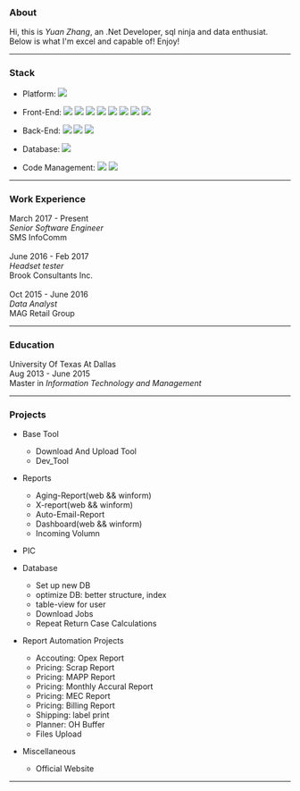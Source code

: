 ### About
Hi, this is *Yuan Zhang*, an .Net Developer, sql ninja and data enthusiat. Below is what I'm excel and capable of! Enjoy!
 <hr>

### Stack
* Platform: ![](https://img.shields.io/badge/-.Net-512BD4?style=flat-square&logo=.net&logoColor=ffffff)
* Front-End: ![](https://img.shields.io/badge/-Angular-DD0031?style=flat-square&logo=angular&logoColor=ffffff)
    ![](https://img.shields.io/badge/-TypeScript-3178C6?style=flat-square&logo=TypeScript&logoColor=ffffff)
    ![](https://img.shields.io/badge/-JavaScript-F7DF1E?style=flat-square&logo=JavaScript&logoColor=ffffff)
    ![](https://img.shields.io/badge/-HTML-E34F26?style=flat-square&logo=HTML5&logoColor=ffffff)
    ![](https://img.shields.io/badge/-CSS-1572B6?style=flat-square&logo=css3&logoColor=ffffff)
    ![](https://img.shields.io/badge/-PHP-777BB4?style=flat-square&logo=PHP&logoColor=ffffff)
    ![](https://img.shields.io/badge/-jQuery-0769AD?style=flat-square&logo=jQuery&logoColor=ffffff)
    ![](https://img.shields.io/badge/-Bootstrap-7952B3?style=flat-square&logo=Bootstrap&logoColor=ffffff)
* Back-End: ![](https://img.shields.io/badge/-C%23-512BD4?style=flat-square&logo=c-sharp&logoColor=ffffff)
    ![](https://img.shields.io/badge/-Java-007396?style=flat-square&logo=java&logoColor=ffffff) 
    ![](https://img.shields.io/badge/-Python-3776AB?style=flat-square&logo=Python&logoColor=ffffff)

* Database: ![](https://img.shields.io/badge/-SQL-CC2927?style=flat-square&logo=microsoft-sql-server&logoColor=ffffff)
* Code Management: ![](https://img.shields.io/badge/-TFS-6264A7?style=flat-square&logo=microsoft-teams&logoColor=ffffff)
  ![](https://img.shields.io/badge/-Git-F05032?style=flat-square&logo=Git&logoColor=ffffff)

<hr>

### Work Experience 
March 2017 - Present <br>
*Senior Software Engineer*<br>
SMS InfoComm<br>
<br>
June 2016 - Feb 2017<br>
*Headset tester*<br>
Brook Consultants Inc.<br>
<br>
Oct 2015 - June 2016<br>
*Data Analyst*<br>
MAG Retail Group<br>
<hr>

### Education
University Of Texas At Dallas<br>
Aug 2013 - June 2015<br>
Master in *Information Technology and Management*<br>
<hr>

### Projects 
 * Base Tool
   * Download And Upload Tool
   * Dev_Tool

* Reports
  * Aging-Report(web && winform)
  * X-report(web && winform)
  * Auto-Email-Report
  * Dashboard(web && winform)
  * Incoming Volumn

* PIC

* Database
   * Set up new DB
   * optimize DB: better structure, index
   * table-view for user
   * Download Jobs
   * Repeat Return Case Calculations

* Report Automation Projects
  * Accouting: Opex Report
  * Pricing: Scrap Report
  * Pricing: MAPP Report
  * Pricing: Monthly Accural Report
  * Pricing: MEC Report
  * Pricing: Billing Report
  * Shipping: label print
  * Planner: OH Buffer
  * Files Upload

* Miscellaneous
  * Official Website
<hr>
